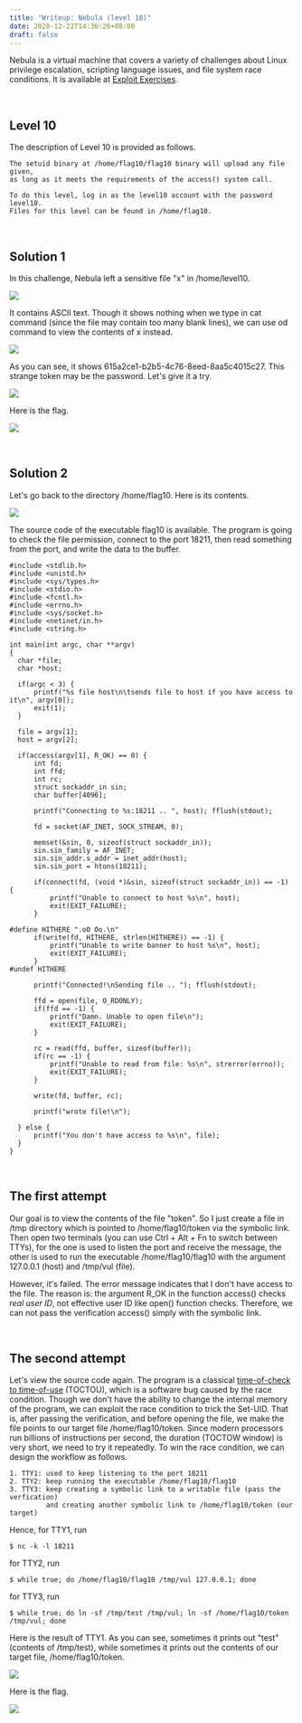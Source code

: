 ```yaml
---
title: "Writeup: Nebula (level 10)"
date: 2020-12-22T14:36:26+08:00
draft: false
---
```


Nebula is a virtual machine that covers a variety of challenges about Linux privilege escalation, scripting language issues, and file system race conditions. It is available at [Exploit Exercises](https://exploit-exercises.lains.space/).

<br>

## Level 10

The description of Level 10 is provided as follows. 

```
The setuid binary at /home/flag10/flag10 binary will upload any file given, 
as long as it meets the requirements of the access() system call.

To do this level, log in as the level10 account with the password level10. 
Files for this level can be found in /home/flag10.
```

<br>

## Solution 1

In this challenge, Nebula left a sensitive file "x" in /home/level10. 

![](https://github.com/chuang76/image/blob/master/10-2.PNG?raw=true)

It contains ASCII text. Though it shows nothing when we type in cat command (since the file may contain too many blank lines), we can use od command to view the contents of x instead. 

![](https://github.com/chuang76/image/blob/master/10-3.PNG?raw=true)

As you can see, it shows 615a2ce1-b2b5-4c76-8eed-8aa5c4015c27. This strange token may be the password. Let's give it a try. 

![](https://github.com/chuang76/image/blob/master/10-4.PNG?raw=true)

Here is the flag. 

![](https://github.com/chuang76/image/blob/master/10-5.PNG?raw=true)

<br>

## Solution 2

Let's go back to the directory /home/flag10. Here is its contents. 

![](https://github.com/chuang76/image/blob/master/10-1.PNG?raw=true)

The source code of the executable flag10 is available. The program is going to check the file permission, connect to the port 18211, then read something from the port, and write the data to the buffer.

```
#include <stdlib.h>
#include <unistd.h>
#include <sys/types.h>
#include <stdio.h>
#include <fcntl.h>
#include <errno.h>
#include <sys/socket.h>
#include <netinet/in.h>
#include <string.h>

int main(int argc, char **argv)
{
  char *file;
  char *host;

  if(argc < 3) {
      printf("%s file host\n\tsends file to host if you have access to it\n", argv[0]);
      exit(1);
  }

  file = argv[1];
  host = argv[2];

  if(access(argv[1], R_OK) == 0) {
      int fd;
      int ffd;
      int rc;
      struct sockaddr_in sin;
      char buffer[4096];

      printf("Connecting to %s:18211 .. ", host); fflush(stdout);

      fd = socket(AF_INET, SOCK_STREAM, 0);

      memset(&sin, 0, sizeof(struct sockaddr_in));
      sin.sin_family = AF_INET;
      sin.sin_addr.s_addr = inet_addr(host);
      sin.sin_port = htons(18211);

      if(connect(fd, (void *)&sin, sizeof(struct sockaddr_in)) == -1) {
          printf("Unable to connect to host %s\n", host);
          exit(EXIT_FAILURE);
      }

#define HITHERE ".oO Oo.\n"
      if(write(fd, HITHERE, strlen(HITHERE)) == -1) {
          printf("Unable to write banner to host %s\n", host);
          exit(EXIT_FAILURE);
      }
#undef HITHERE

      printf("Connected!\nSending file .. "); fflush(stdout);

      ffd = open(file, O_RDONLY);
      if(ffd == -1) {
          printf("Damn. Unable to open file\n");
          exit(EXIT_FAILURE);
      }

      rc = read(ffd, buffer, sizeof(buffer));
      if(rc == -1) {
          printf("Unable to read from file: %s\n", strerror(errno));
          exit(EXIT_FAILURE);
      }

      write(fd, buffer, rc);

      printf("wrote file!\n");

  } else {
      printf("You don't have access to %s\n", file);
  }
}
```

<br>

## The first attempt

Our goal is to view the contents of the file "token". So I just create a file in /tmp directory which is pointed to /home/flag10/token via the symbolic link. Then open two terminals (you can use Ctrl + Alt + Fn to switch between TTYs), for the one is used to listen the port and receive the message, the other is used to run the executable /home/flag10/flag10 with the argument 127.0.0.1 (host) and /tmp/vul (file). 

However, it's failed. The error message indicates that I don't have access to the file. The reason is: the argument R_OK in the function access() checks *real user ID*, not effective user ID like open() function checks. Therefore, we can not pass the verification access() simply with the symbolic link. 

<br>

## The second attempt

Let's view the source code again. The program is a classical [time-of-check to time-of-use](https://en.wikipedia.org/wiki/Time-of-check_to_time-of-use) (TOCTOU), which is a software bug caused by the race condition. Though we don't have the ability to change the internal memory of the program, we can exploit the race condition to trick the Set-UID. That is, after passing the verification, and before opening the file, we make the file points to our target file /home/flag10/token. Since modern processors run billions of instructions per second, the duration (TOCTOW window) is very short, we need to try it repeatedly. To win the race condition, we can design the workflow as follows. 

```
1. TTY1: used to keep listening to the port 18211
2. TTY2: keep running the executable /home/flag10/flag10
3. TTY3: keep creating a symbolic link to a writable file (pass the verfication)
         and creating another symbolic link to /home/flag10/token (our target)
```

Hence, for TTY1, run 

```
$ nc -k -l 18211
```

for TTY2, run

```
$ while true; do /home/flag10/flag10 /tmp/vul 127.0.0.1; done
```

for TTY3, run

```
$ while true; do ln -sf /tmp/test /tmp/vul; ln -sf /home/flag10/token /tmp/vul; done
```

Here is the result of TTY1. As you can see, sometimes it prints out "test" (contents of /tmp/test), while sometimes it prints out the contents of our target file, /home/flag10/token. 

![](https://github.com/chuang76/image/blob/master/10-10.PNG?raw=true)

Here is the flag. 

![](https://github.com/chuang76/image/blob/master/10-11.PNG?raw=true)









